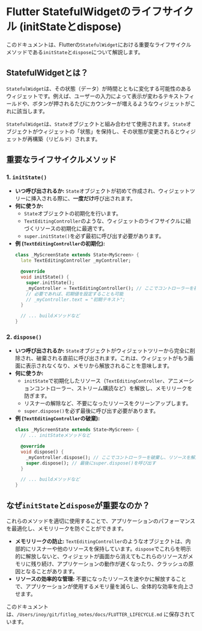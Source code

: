 # Flutter StatefulWidgetのライフサイクル (initStateとdispose)

このドキュメントは、Flutterの`StatefulWidget`における重要なライフサイクルメソッドである`initState`と`dispose`について解説します。

## StatefulWidgetとは？

`StatefulWidget`は、その状態（データ）が時間とともに変化する可能性のあるウィジェットです。例えば、ユーザーの入力によって表示が変わるテキストフィールドや、ボタンが押されるたびにカウンターが増えるようなウィジェットがこれに該当します。

`StatefulWidget`は、`State`オブジェクトと組み合わせて使用されます。`State`オブジェクトがウィジェットの「状態」を保持し、その状態が変更されるとウィジェットが再構築（リビルド）されます。

## 重要なライフサイクルメソッド

### 1. `initState()`

-   **いつ呼び出されるか:** `State`オブジェクトが初めて作成され、ウィジェットツリーに挿入される際に、**一度だけ**呼び出されます。
-   **何に使うか:**
    -   `State`オブジェクトの初期化を行います。
    -   `TextEditingController`のような、ウィジェットのライフサイクルに紐づくリソースの初期化に最適です。
    -   `super.initState()`を必ず最初に呼び出す必要があります。
-   **例 (`TextEditingController`の初期化):**
    ```dart
    class _MyScreenState extends State<MyScreen> {
      late TextEditingController _myController;

      @override
      void initState() {
        super.initState();
        _myController = TextEditingController(); // ここでコントローラーを初期化
        // 必要であれば、初期値を設定することも可能
        // _myController.text = "初期テキスト";
      }

      // ... buildメソッドなど
    }
    ```

### 2. `dispose()`

-   **いつ呼び出されるか:** `State`オブジェクトがウィジェットツリーから完全に削除され、破棄される直前に呼び出されます。これは、ウィジェットがもう画面に表示されなくなり、メモリから解放されることを意味します。
-   **何に使うか:**
    -   `initState`で初期化したリソース（`TextEditingController`、アニメーションコントローラー、ストリーム購読など）を解放し、メモリリークを防ぎます。
    -   リスナーの解除など、不要になったリソースをクリーンアップします。
    -   `super.dispose()`を必ず最後に呼び出す必要があります。
-   **例 (`TextEditingController`の破棄):**
    ```dart
    class _MyScreenState extends State<MyScreen> {
      // ... initStateメソッドなど

      @override
      void dispose() {
        _myController.dispose(); // ここでコントローラーを破棄し、リソースを解放
        super.dispose(); // 最後にsuper.dispose()を呼び出す
      }

      // ... buildメソッドなど
    }
    ```

## なぜ`initState`と`dispose`が重要なのか？

これらのメソッドを適切に使用することで、アプリケーションのパフォーマンスを最適化し、メモリリークを防ぐことができます。

-   **メモリリークの防止:** `TextEditingController`のようなオブジェクトは、内部的にリスナーや他のリソースを保持しています。`dispose`でこれらを明示的に解放しないと、ウィジェットが画面から消えてもこれらのリソースがメモリに残り続け、アプリケーションの動作が遅くなったり、クラッシュの原因となることがあります。
-   **リソースの効率的な管理:** 不要になったリソースを速やかに解放することで、アプリケーションが使用するメモリ量を減らし、全体的な効率を向上させます。

このドキュメントは、`/Users/inoy/git/fitlog_notes/docs/FLUTTER_LIFECYCLE.md` に保存されています。